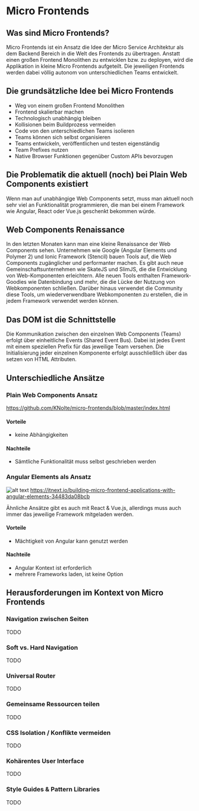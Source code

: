 # Micro Frontends

## Was sind Micro Frontends?

Micro Frontends ist ein Ansatz die Idee der Micro Service Architektur als dem Backend Bereich in die Welt des Frontends zu übertragen. Anstatt einen großen Frontend Monolithen zu entwicklen bzw. zu deployen, wird die Applikation in kleine Micro Frontends aufgeteilt. Die jeweiligen Frontends werden dabei völlig autonom von unterschiedlichen Teams entwickelt.

## Die grundsätzliche Idee bei Micro Frontends

* Weg von einem großen Frontend Monolithen
* Frontend skalierbar machen
* Technologisch unabhängig bleiben
* Kollisionen beim Buildprozess vermeiden
* Code von den unterschiedlichen Teams isolieren
* Teams können sich selbst organisieren
* Teams entwickeln, veröffentlichen und testen eigenständig
* Team Prefixes nutzen
* Native Browser Funktionen gegenüber Custom APIs bevorzugen

## Die Problematik die aktuell (noch) bei Plain Web Components existiert

Wenn man auf unabhängige Web Components setzt, muss man aktuell noch sehr viel an Funktionalität programmieren, die man bei einem Framework wie Angular, React oder Vue.js geschenkt bekommen würde.

## Web Components Renaissance
In den letzten Monaten kann man eine kleine Renaissance der Web Components sehen. Unternehmen wie Google (Angular Elements und Polymer 2) und Ionic Framework (Stencil) bauen Tools auf, die Web Components zugänglicher und performanter machen. Es gibt auch neue Gemeinschaftsunternehmen wie SkateJS und SlimJS, die die Entwicklung von Web-Komponenten erleichtern. Alle neuen Tools enthalten Framework-Goodies wie Datenbindung und mehr, die die Lücke der Nutzung von Webkomponenten schließen. Darüber hinaus verwendet die Community diese Tools, um wiederverwendbare Webkomponenten zu erstellen, die in jedem Framework verwendet werden können.

## Das DOM ist die Schnittstelle
Die Kommunikation zwischen den einzelnen Web Components (Teams) erfolgt über einheitliche Events (Shared Event Bus). Dabei ist jedes Event mit einem speziellen Prefix für das jeweilige Team versehen. Die Initialisierung jeder einzelnen Komponente erfolgt ausschließlich über das setzen von HTML Attributen.

## Unterschiedliche Ansätze

### Plain Web Components Ansatz
https://github.com/KNolte/micro-frontends/blob/master/index.html

#### Vorteile
* keine Abhängigkeiten

#### Nachteile
* Sämtliche Funktionalität muss selbst geschrieben werden

### Angular Elements als Ansatz
![alt text](https://cdn-images-1.medium.com/max/2000/1*x-BikaKLnRBWop9T-6gJmA.png)
https://itnext.io/building-micro-frontend-applications-with-angular-elements-34483da08bcb

Ähnliche Ansätze gibt es auch mit React & Vue.js, allerdings muss auch immer das jeweilige Framework mitgeladen werden.

#### Vorteile
* Mächtigkeit von Angular kann genutzt werden

#### Nachteile
* Angular Kontext ist erforderlich
* mehrere Frameworks laden, ist keine Option

## Herausforderungen im Kontext von Micro Frontends

### Navigation zwischen Seiten

TODO

### Soft vs. Hard Navigation

TODO

### Universal Router

TODO

### Gemeinsame Ressourcen teilen

TODO

### CSS Isolation / Konflikte vermeiden

TODO

### Kohärentes User Interface

TODO

### Style Guides & Pattern Libraries

TODO
